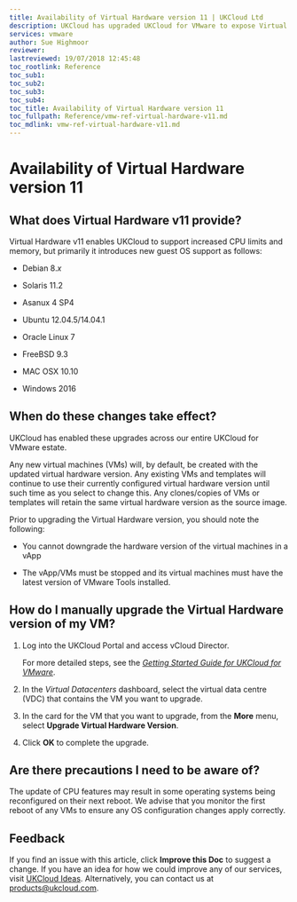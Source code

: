 ```yaml
---
title: Availability of Virtual Hardware version 11 | UKCloud Ltd
description: UKCloud has upgraded UKCloud for VMware to expose Virtual Hardware version 11
services: vmware
author: Sue Highmoor
reviewer:
lastreviewed: 19/07/2018 12:45:48
toc_rootlink: Reference
toc_sub1: 
toc_sub2:
toc_sub3:
toc_sub4:
toc_title: Availability of Virtual Hardware version 11
toc_fullpath: Reference/vmw-ref-virtual-hardware-v11.md
toc_mdlink: vmw-ref-virtual-hardware-v11.md
---
```


# Availability of Virtual Hardware version 11

## What does Virtual Hardware v11 provide?

Virtual Hardware v11 enables UKCloud to support increased CPU limits and memory, but primarily it introduces new guest OS support as follows:

- Debian 8.*x*

- Solaris 11.2

- Asanux 4 SP4

- Ubuntu 12.04.5/14.04.1

- Oracle Linux 7

- FreeBSD 9.3

- MAC OSX 10.10

- Windows 2016

## When do these changes take effect?

UKCloud has enabled these upgrades across our entire UKCloud for VMware estate.

Any new virtual machines (VMs) will, by default, be created with the updated virtual hardware version. Any existing VMs and templates will continue to use their currently configured virtual hardware version until such time as you select to change this. Any clones/copies of VMs or templates will retain the same virtual hardware version as the source image.

Prior to upgrading the Virtual Hardware version, you should note the following:

- You cannot downgrade the hardware version of the virtual machines in a vApp

- The vApp/VMs must be stopped and its virtual machines must have the latest version of VMware Tools installed.

## How do I manually upgrade the Virtual Hardware version of my VM?

1. Log into the UKCloud Portal and access vCloud Director.

    For more detailed steps, see the [*Getting Started Guide for UKCloud for VMware*](vmw-gs.md).

2. In the *Virtual Datacenters* dashboard, select the virtual data centre (VDC) that contains the VM you want to upgrade.

3. In the card for the VM that you want to upgrade, from the **More** menu, select **Upgrade Virtual Hardware Version**.

4. Click **OK** to complete the upgrade.

## Are there precautions I need to be aware of?

The update of CPU features may result in some operating systems being reconfigured on their next reboot. We advise that you monitor the first reboot of any VMs to ensure any OS configuration changes apply correctly.

## Feedback

If you find an issue with this article, click **Improve this Doc** to suggest a change. If you have an idea for how we could improve any of our services, visit [UKCloud Ideas](https://ideas.ukcloud.com). Alternatively, you can contact us at <products@ukcloud.com>.
